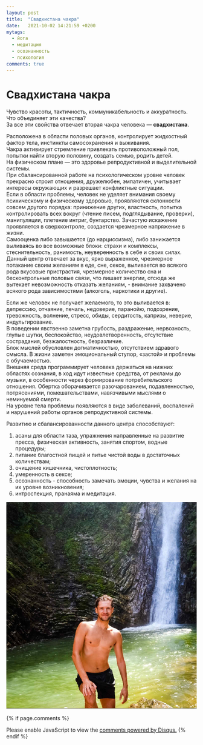 ```yaml
---
layout: post
title:  "Свадхистана чакра"
date:   2021-10-02 14:21:59 +0200
mytags: 
  - йога 
  - медитация
  - осознанность
  - психология
comments: true
---
```

<link rel="stylesheet" href="/assets/css/navbar_bottom_space.css">


# Свадхистана чакра
Чувство красоты, тактичность, коммуникабельность и аккуратность. Что объединяет эти качества?  
За все эти свойства отвечает вторая чакра человека — **свадхистана**.  

Расположена в области половых органов, контролирует жидкостный фактор тела, инстинкты самосохранения и выживания.  
Чакра активирует стремление привлекать противоположный пол, попытки найти вторую половину, создать семью, родить детей.  
На физическом плане — это здоровье репродуктивной и выделительной системы.   
При сбалансированной работе на психологическом уровне человек прекрасно строит отношения, дружелюбен, 
эмпатичен, учитывает интересы окружающих и разрешает конфликтные ситуации.  
Если в области проблемы, человек не уделяет внимания своему психическому и физическому здоровью,
проявляются склонности совсем другого порядка: принижение других, властность, 
попытка контролировать всех вокруг (чтение писем, подглядывание, проверки), манипуляции, плетение интриг,
бунтарство. Зачастую искажение проявляется в сверхконтроле, создается чрезмерное напряжение в жизни.  
Самооценка либо завышается (до нарциссизма), либо занижается выливаясь во все возможные блоки: страхи и комплексы, 
стеснительность, ранимость, неуверенность в себе и своих силах.
Данный центр отвечает за вкус, ярко выраженное, чрезмерное потакание своим желаниям в
еде, сне, сексе, выливается во всякого рода вкусовые пристрастия, чрезмерное количество сна
и бесконтрольные половые связи, что лишает энергии, отсюда же вытекает невозможность отказать желаниям, - внимание
захвачено всякого рода зависимостями (алкоголь, наркотики и другие).  

Если же человек не получает желаемого, то это выливается в: депрессию, отчаяние, печаль, недоверие, паранойю, подозрение,
тревожность, волнение, стресс, обиды, сердитость, капризы, неверие, индульгирование.  
В поведении явственно заметна грубость, раздражение, нервозность, глупые шутки, беспокойство, 
неудовлетворенность, отсутствие сострадания, безжалостность, безразличие.  
Блок мыслей обусловлен догматичностью, отсутствием здравого смысла. В жизни заметен эмоциональный
ступор, «застой» и проблемы с обучаемостью.  
Внешняя среда программирует человека держаться на нижних областях сознания, в ход идут известные 
средства, от рекламы до музыки, в особенности через формирование потребительского отношения. Обертка оборачивается
разочарованием, подавленностью, потрясениями, помешательствами, навязчивыми мыслями о неминуемой смерти.  
На уровне тела проблемы появляются в виде заболеваний, воспалений и нарушений работы органов репродуктивной системы.  

Развитию и сбалансированности данного центра способствуют:
1. асаны для области таза, упражнения направленные на развитие пресса, физическая активность, занятия спортом, водные процедуры;
1. питание благостной пищей и питье чистой воды в достаточных количествам;
1. очищение кишечника, чистоплотность;
1. умеренность в сексе;
1. осознанность - способность замечать эмоции, чувства и желания на их уровне возникновения;
1. интроспекция, пранаяма и медитация.

![Image](/img/blog/waterfall.jpg)

{% if page.comments %}
<div id="disqus_thread"></div>
<script>
    /**
    *  RECOMMENDED CONFIGURATION VARIABLES: EDIT AND UNCOMMENT THE SECTION BELOW TO INSERT DYNAMIC VALUES FROM YOUR PLATFORM OR CMS.
    *  LEARN WHY DEFINING THESE VARIABLES IS IMPORTANT: https://disqus.com/admin/universalcode/#configuration-variables    */

    var disqus_config = function () {
    this.page.url = 'https://aleksnlp.com/blogs/2021/10/02/svadhisthana-chakra.html';  // Replace PAGE_URL with your page's canonical URL variable
    this.page.identifier = 'svadhisthanaСhakra1'; // Replace PAGE_IDENTIFIER with your page's unique identifier variable
    };
    
    (function() { // DON'T EDIT BELOW THIS LINE
    var d = document, s = d.createElement('script');
    s.src = 'https://aleksnlp.disqus.com/embed.js';
    s.setAttribute('data-timestamp', +new Date());
    (d.head || d.body).appendChild(s);
    })();
</script>
<noscript>Please enable JavaScript to view the <a href="https://disqus.com/?ref_noscript">comments powered by Disqus.</a></noscript>
{% endif %}
